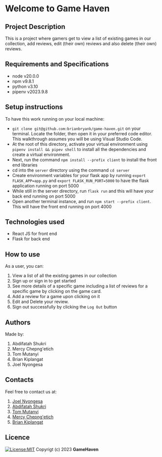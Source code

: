 # Welcome to Game Haven

## Project Description

This is a project where gamers get to view a list of existing games in our collection, add reviews, edit (their own) reviews and also delete (their own) reviews.

## Requirements and Specifications

* node v20.0.0
* npm v9.8.1
* python v3.10
* pipenv v2023.9.8

## Setup instructions

To have this work running on your local machine:

* `git clone git@github.com:brianbryank/game-haven.git` on your terminal. Locate the folder, then open it in your preferred code editor. This walkthrough assumes you will be using Visual Studio Code.
* At the root of this directory, activate your virtual environment using `pipenv install && pipev shell` to install all the dependencies and create a virtual environment.
* Next, run the command `npm install --prefix client` to install the front end libraries
* cd into the `server` directory using the command `cd server`
* Create environment variables for your flask app by running `export FLASK_APP=app.py` and `export FLASK_RUN_PORT=5000` to have the flask application running on port 5000
* While still in the server directory, run `flask run` and this will have your back end running on port 5000
* Open another terminal instance, and run `npm start --prefix client`. This will have the front end running on port 4000

## Technologies used

* React JS for front end
* Flask for back end

## How to use

As a user, you can:

1. View a list of all the existing games in our collection
2. Sign up or sign in to get started
3. See more details of a specific game including a list of reviews for a specific game by clicking on the game card.
4. Add a review for a game upon clicking on it
5. Edit and Delete your review.
6. Sign out successfully by clicking the `Log Out` button

## Authors

Made by:

1. Abdifatah Shukri
2. Mercy Chepng'etich
3. Tom Mutanyi
4. Brian Kiplangat
5. Joel Nyongesa

## Contacts

Feel free to contact us at:

1. [Joel Nyongesa](mailto:joel.nyongesa@student.moringaschool.com)
2. [Abdifatah Shukri](mailto:abdifatah.shukri@student.moringaschool.com)
3. [Tom Mutanyi](mailto:tom.mutanyi@student.moringaschool.com)
4. [Mercy Chepng'etich](mailto:mercy.chepng'etich@student.moringaschool.com)
5. [Brian Kiplangat](mailto:brian.kiplangat@student.moringaschool.com)

## Licence

[![License:MIT](https://img.shields.io/badge/License-MIT-yellow.svg)](https://opensource.org/licenses/MIT)
Copyrigt (c) 2023 **GameHaven**